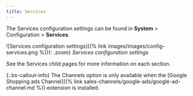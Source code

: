 ```yaml
---
title: Services
---
```


The Services configuration settings can be found in **System** > Configuration > **Services**.

![Services configuration settings]({% link images/images/config-services.png %}){: .zoom}
*Services configuration settings*

See the Services child pages for more information on each section.

{:.bs-callout-info}
The Channels option is only available when the [Google Shopping ads Channel]({% link sales-channels/google-ads/google-ad-channel.md %}) extension is installed.
